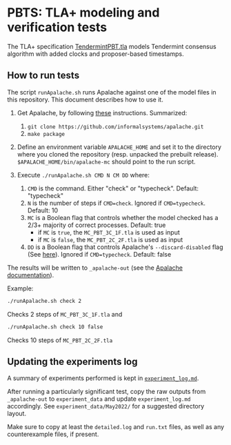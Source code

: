 # PBTS: TLA+ modeling and verification tests

The TLA+ specification [TendermintPBT.tla](./TendermintPBT.tla) models
Tendermint consensus algorithm with added clocks and proposer-based timestamps.

## How to run tests

The script `runApalache.sh` runs Apalache against one of the model files in this repository. This document describes how to use it.

1. Get Apalache, by following [these](https://apalache.informal.systems/docs/apalache/installation/index.html) instructions. Summarized:

    1. `git clone https://github.com/informalsystems/apalache.git`
    2. `make package`

2. Define an environment variable `APALACHE_HOME` and set it to the directory where you cloned the repository (resp. unpacked the prebuilt release). `$APALACHE_HOME/bin/apalache-mc` should point to the run script.

3. Execute `./runApalache.sh CMD N CM DD` where:

    1. `CMD` is the command. Either "check" or "typecheck". Default: "typecheck"
    2. `N` is the number of steps if `CMD=check`. Ignored if `CMD=typecheck`. Default: 10
    3. `MC` is a Boolean flag that controls whether the model checked has a 2/3+ majority of correct processes. Default: true
       - if `MC` is `true`, the `MC_PBT_3C_1F.tla` is used as input
       - if `MC` is `false`, the `MC_PBT_2C_2F.tla` is used as input
    4. `DD` is a Boolean flag that controls Apalache's `--discard-disabled` flag (See [here](https://apalache.informal.systems/docs/apalache/running.html)). Ignored if `CMD=typecheck`. Default: false

The results will be written to `_apalache-out` (see the [Apalache documentation](https://apalache.informal.systems/docs/adr/009adr-outputs.html)).

Example:
```sh
./runApalache.sh check 2
```
Checks 2 steps of `MC_PBT_3C_1F.tla` and
```sh
./runApalache.sh check 10 false
```
Checks 10 steps of `MC_PBT_2C_2F.tla`

## Updating the experiments log

A summary of experiments performed is kept in [`experiment_log.md`](./experiment_log.md).

After running a particularly significant test, copy the raw outputs from 
`_apalache-out` to `experiment_data` and update `experiment_log.md` accordingly.
See `experiment_data/May2022/` for a suggested directory layout.

Make sure to copy at least the `detailed.log` and `run.txt` files, as well as any counterexample files, if present.
